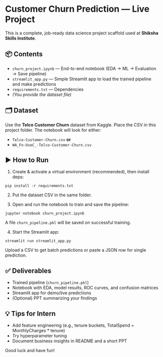 
# Customer Churn Prediction — Live Project

This is a complete, job-ready data science project scaffold used at **Shiksha Skills Institute**.

## 📦 Contents
- `churn_project.ipynb` — End-to-end notebook (EDA → ML → Evaluation → Save pipeline)
- `streamlit_app.py` — Simple Streamlit app to load the trained pipeline and make predictions
- `requirements.txt` — Dependencies
- *(You provide the dataset file)*

## 🗂 Dataset
Use the **Telco Customer Churn** dataset from Kaggle. Place the CSV in this project folder.
The notebook will look for either:
- `Telco-Customer-Churn.csv` **or**
- `WA_Fn-UseC_-Telco-Customer-Churn.csv`

## ▶️ How to Run

1) Create & activate a virtual environment (recommended), then install deps:
```
pip install -r requirements.txt
```

2) Put the dataset CSV in the same folder.

3) Open and run the notebook to train and save the pipeline:
```
jupyter notebook churn_project.ipynb
```
A file `churn_pipeline.pkl` will be saved on successful training.

4) Start the Streamlit app:
```
streamlit run streamlit_app.py
```
Upload a CSV to get batch predictions or paste a JSON row for single prediction.

## ✅ Deliverables
- Trained pipeline (`churn_pipeline.pkl`)
- Notebook with EDA, model results, ROC curves, and confusion matrices
- Streamlit app for demo/live predictions
- (Optional) PPT summarizing your findings

## 💡 Tips for Intern
- Add feature engineering (e.g., tenure buckets, TotalSpend = MonthlyCharges * tenure)
- Try hyperparameter tuning
- Document business insights in README and a short PPT

Good luck and have fun!
